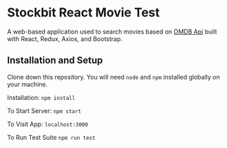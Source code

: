 # Stockbit React Movie Test
A web-based application used to search movies based on [OMDB Api](http://www.omdbapi.com/) built with React, Redux, Axios, and Bootstrap.

## Installation and Setup
Clone down this repository. You will need `node` and `npm` installed globally on your machine.

Installation:
`npm install`

To Start Server:
`npm start`

To Visit App:
`localhost:3000`

To Run Test Suite
`npm run test`
